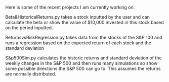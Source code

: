 Here is some of the recent projects I am currently working on.

Beta&HistoricalReturns.py takes a stock inputted by the user and can calculate the beta or show the value of 
$10,000 invested in this stock based on the period inputted.

ReturnsvsRiskRegression.py takes data from the stocks of the S&P 100 and runs a regression based on the expected return of each stock
and the standard deviation

S&p500Sim.py calculates the historic returns and standard deviation of the weekly changes in the S&P 500 and then runs many simulations
so show some possible directions the S&P 500 can go to. This assumes the returns are normally distributed.
